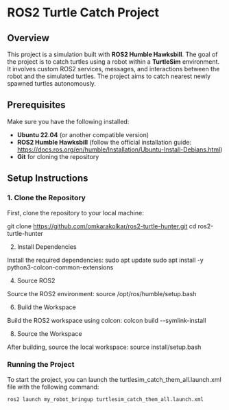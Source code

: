 # ROS2 Turtle Catch Project 

## Overview

This project is a simulation built with **ROS2 Humble Hawksbill**. The goal of the project is to catch turtles using a robot within a **TurtleSim** environment. It involves custom ROS2 services, messages, and interactions between the robot and the simulated turtles. The project aims to catch nearest newly spawned turtles autonomously.

## Prerequisites

Make sure you have the following installed:

- **Ubuntu 22.04** (or another compatible version)
- **ROS2 Humble Hawksbill** (follow the official installation guide: https://docs.ros.org/en/humble/Installation/Ubuntu-Install-Debians.html)
- **Git** for cloning the repository

## Setup Instructions

### 1. Clone the Repository

First, clone the repository to your local machine:


git clone https://github.com/omkarakolkar/ros2-turtle-hunter.git
cd ros2-turtle-hunter

2. Install Dependencies

Install the required dependencies:
sudo apt update
sudo apt install -y python3-colcon-common-extensions

4. Source ROS2

Source the ROS2 environment:
source /opt/ros/humble/setup.bash

6. Build the Workspace

Build the ROS2 workspace using colcon:
colcon build --symlink-install

8. Source the Workspace

After building, source the local workspace:
source install/setup.bash

### Running the Project
To start the project, you can launch the turtlesim_catch_them_all.launch.xml file with the following command:

```bash
ros2 launch my_robot_bringup turtlesim_catch_them_all.launch.xml
```
